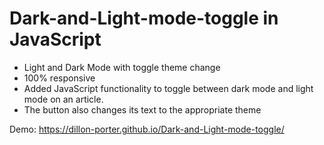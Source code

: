 # Dark-and-Light-mode-toggle in JavaScript
- Light and Dark Mode with toggle theme change
- 100% responsive
- Added JavaScript functionality to toggle between dark mode and light mode on an article. 
- The button also changes its text to the appropriate theme

Demo: https://dillon-porter.github.io/Dark-and-Light-mode-toggle/
